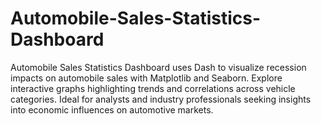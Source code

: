# Automobile-Sales-Statistics-Dashboard
 Automobile Sales Statistics Dashboard uses Dash to visualize recession impacts on automobile sales with Matplotlib and Seaborn. Explore interactive graphs highlighting trends and correlations across vehicle categories. Ideal for analysts and industry professionals seeking insights into economic influences on automotive markets.
